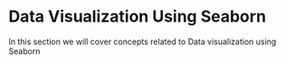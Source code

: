 # Data Visualization Using Seaborn

In this section we will cover concepts related to Data visualization using Seaborn